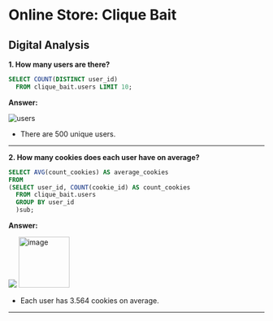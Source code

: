 # Online Store: Clique Bait

## Digital Analysis

**1. How many users are there?**

````sql
SELECT COUNT(DISTINCT user_id)
  FROM clique_bait.users LIMIT 10;
````

**Answer:**

![users](https://github.com/ts756632/Online_Store_Analysis/blob/main/image/users.PNG)

- There are 500 unique users.

***

**2. How many cookies does each user have on average?**

````sql
SELECT AVG(count_cookies) AS average_cookies
FROM
(SELECT user_id, COUNT(cookie_id) AS count_cookies
  FROM clique_bait.users 
  GROUP BY user_id
  )sub;
````

**Answer:**

![](https://github.com/ts756632/Online_Store_Analysis/blob/main/image/cookies.PNG)
<img width="100" alt="image" src="https://github.com/ts756632/Online_Store_Analysis/blob/main/image/cookies.PNG">
- Each user has 3.564 cookies on average.

***
